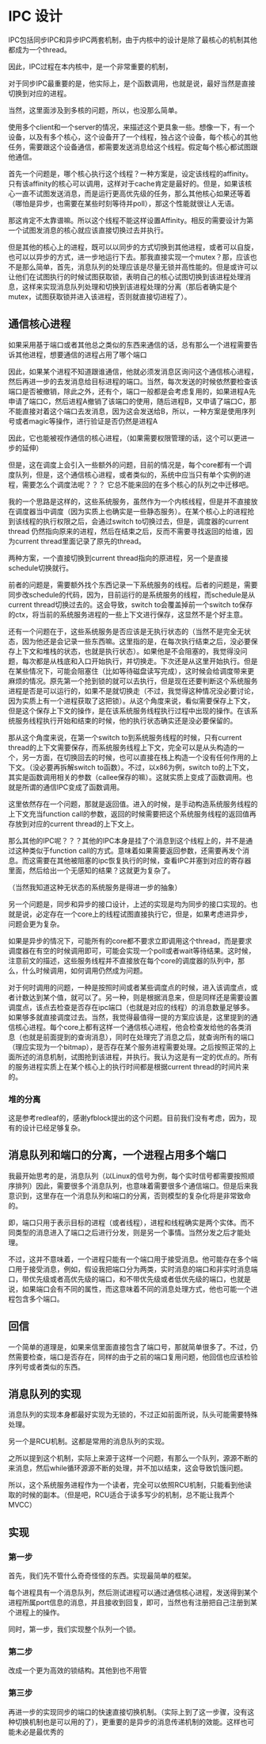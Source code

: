 # IPC 设计

IPC包括同步IPC和异步IPC两套机制，由于内核中的设计是除了最核心的机制其他都成为一个thread。

因此，IPC过程在本内核中，是一个非常重要的机制，

对于同步IPC最重要的是，他实际上，是个函数调用，也就是说，最好当然是直接切换到对应的进程。

当然，这里面涉及到多核的问题，所以，也没那么简单。

使用多个client和一个server的情况，来描述这个更具象一些。想像一下，有一个设备，以及有多个核心，这个设备开了一个线程，独占这个设备，每个核心的其他任务，需要跟这个设备通信，都需要发送消息给这个线程。假定每个核心都试图跟他通信。

首先一个问题是，哪个核心执行这个线程？一种方案是，设定该线程的affinity。只有该affinity的核心可以调用，这样对于cache肯定是最好的。但是，如果该核心一直不试图发送消息，而是运行更高优先级的任务，那么其他核心如果还等着（哪怕是异步，也需要在某些时刻等待并poll），那这个性能就很让人无语。

那这肯定不太靠谱嘛。所以这个线程不能这样设置Affinity。相反的需要设计为第一个试图发消息的核心就应该直接切换过去并执行。

但是其他的核心上的进程，既可以以同步的方式切换到其他进程，或者可以自旋，也可以以异步的方式，进一步地运行下去。那我直接实现一个mutex？那，应该也不是那么简单，首先，消息队列的处理应该是尽量无锁并高性能的。但是或许可以让他们在试图执行的时候试图获取锁，表明自己的核心试图切换到该进程处理消息，这样来实现消息队列处理和切换到该进程处理的分离（那后者确实是个mutex，试图获取锁并进入该进程，否则就直接切进程了）。

## 通信核心进程

如果采用基于端口或者其他总之类似的东西来通信的话，总有那么一个进程需要告诉其他进程，想要通信的进程占用了哪个端口

因此，如果某个进程不知道跟谁通信，他就必须发消息区询问这个通信核心进程，然后再进一步的去发消息给目标进程的端口。当然，每次发送的时候依然要检查该端口是否被撤销，除此之外，还有个，端口一般都是会考虑复用的，如果进程A先申请了端口C，然后进程A撤销了该端口的使用，随后进程B，又申请了端口C，那不能直接对着这个端口去发消息，因为这会发送给B，所以，一种方案是使用序列号或者magic等操作，进行验证是否仍然是进程A

因此，它也能被视作通信的核心进程，（如果需要权限管理的话，这个可以更进一步的延伸）

但是，这在调度上会引入一些额外的问题，目前的情况是，每个core都有一个调度队列，但是，这个通信核心进程，或者类似的，系统中应当只有单个实例的进程，需要怎么个调度法呢？？？
它总不能来回的在多个核心的队列之中迁移吧。

我的一个思路是这样的，这些系统服务，虽然作为一个内核线程，但是并不直接放在调度器当中调度（因为实质上也确实是一些静态服务）。在某个核心上的进程抢到该线程的执行权限之后，会通过switch to切换过去，但是，调度器的current thread 仍然指向原来的进程，然后在结束之后，反而不需要寻找返回的给谁，因为current thread里面记录了原先的thread。

两种方案，一个直接切换到current thread指向的原进程，另一个是直接schedule切换就行。

前者的问题是，需要额外找个东西记录一下系统服务的线程。后者的问题是，需要同步改schedule的代码，因为，目前运行的是系统服务的线程，而schedule是从current thread切换过去的。这会导致，switch to会覆盖掉前一个switch to保存的ctx，将当前的系统服务进程的一些上下文进行保存，这显然不是个好主意。

还有一个问题在于，这些系统服务是否应该是无执行状态的（当然不是完全无状态，因为他还是会记录一些东西嘛。这里指的是，在每次执行结束之后，没必要保存上下文和堆栈的状态，也就是执行状态）。如果他是不会阻塞的，我觉得没问题，每次都是从栈底和入口开始执行，并切换走。下次还是从这里开始执行。但是在某些情况下，可能会阻塞住（比如等待磁盘读写完成），这时候会给调度带来更麻烦的情况。原先第一个抢到锁的就可以去执行，但是现在还要判断这个系统服务进程是否是可以运行的，如果不是就切换走（不过，我觉得这种情况没必要讨论，因为实质上有一个进程获取了这把锁）。从这个角度来说，看似需要保存上下文，但是这个保存上下文的操作，是在该系统服务线程执行过程中出现的操作。在该系统服务线程执行开始和结束的时候，他的执行状态确实还是没必要保留的。

那从这个角度来说，在第一个switch to到系统服务线程的时候，只有current thread的上下文需要保存，而系统服务线程上下文，完全可以是从头构造的一个，另一方面，在切换回去的时候，也可以直接在栈上构造一个没有任何作用的上下文。（没必要再拆解switch to函数）。不过，以x86为例，switch to的上下文，其实是函数调用相关的参数（callee保存的嘛）。这就实质上变成了函数调用。也就是所谓的通信IPC变成了函数调用。

这里依然存在一个问题，那就是返回值。进入的时候，是手动构造系统服务线程的上下文充当function call的参数，返回的时候需要把这个系统服务线程的返回值再存放到对应的current thread的上下文上。

那么其他的IPC呢？？？其他的IPC本身是挂了个消息到这个线程上的，并不是通过这种类似于function call的方式。意味着如果需要返回参数，还需要再发个消息。而这需要在其他被阻塞的ipc恢复执行的时候，查看IPC并塞到对应的寄存器里面，然后给出一个无感知的结果？这就更为复杂了。

（当然我知道这种无状态的系统服务是得进一步的抽象）

另一个问题是，同步和异步的接口设计，上述的实现是均为同步的接口实现的。也就是说，必定存在一个core上的线程试图直接执行它，但是，如果考虑进异步，问题会更为复杂。

如果是异步的情况下，可能所有的core都不要求立即调用这个thread，而是要求调度器在有空的时候调用即可，可能会实现一个poll或者wait等待结果。这时候，注意前文的描述，这些服务线程并不直接放在每个core的调度器的队列中，那么，什么时候调用，如何调用仍然成为问题。

对于何时调用的问题，一种是按照时间或者某些调度点的时候，进入该调度点，或者计数达到某个值，就可以了。另一种，则是根据消息来，但是同样还是需要设置调度点，该点去检查是否存在ipc端口（也就是对应的线程）的消息数量足够多。如果够多就直接调度过去。当然，我觉得最值得一提的方案应该是，这里提到的通信核心进程。每个core上都有这样一个通信核心进程，他会检查发给他的各类消息（也就是前面提到的查询消息），同时在处理完了消息之后，就查询所有的端口（理应实现为一个bitmap），是否存在某个服务进程需要处理。之后按照正常的上面所述的消息机制，试图抢到该进程，并执行。我认为这是有一定的优点的。所有的服务进程实质上在某个核心上的执行时间都是根据current thread的时间片来的。

### 堆的分离

这是参考redleaf的，感谢yfblock提出的这个问题。目前我们没有考虑，因为，现有的设计已经足够复杂。

## 消息队列和端口的分离，一个进程占用多个端口

我最开始思考的是，消息队列（以Linux的信号为例，每个实时信号都需要按照顺序排列）因此，需要很多个消息队列，也意味着需要很多个通信端口。但是后来我意识到，这里存在一个消息队列和端口的分离，否则模型的复杂化将是非常致命的。

即，端口只用于表示目标的进程（或者线程），进程和线程确实是两个实体。而不同类型的消息进入了端口之后进行分发，则是另一个事情。当然分发之后才能处理。

不过，这并不意味着，一个进程只能有一个端口用于接受消息。他可能存在多个端口用于接受消息，例如，假设我把端口分为两类，实时消息的端口和非实时消息端口，带优先级或者高优先级的端口，和不带优先级或者低优先级的端口，也就是说，如果端口会有不同的属性，而这意味着不同的消息处理方式，他也可能一个进程包含多个端口。


## 回信

一个简单的道理是，如果来信里面直接包含了端口号，那就简单很多了。不过，仍然需要检查，端口是否存在，同样的由于之前的端口复用问题，他回信也应该检验序列号或者类似的东西。

## 消息队列的实现

消息队列的实现本身都最好实现为无锁的，不过正如前面所说，队头可能需要特殊处理。

另一个是RCU机制。这都是常用的消息队列的实现。

之所以提到这个机制，实际上来源于这样一个问题，有那么一个队列，源源不断的来消息，然后while循环源源不断的处理，并不加以结束，这会导致饥饿问题。

所以，这个系统服务进程作为一个读者，完全可以依照RCU机制，只能看到他读取的时候的副本。（但是吧，RCU适合于读多写少的机制，总不能让我弄个MVCC）

## 实现
### 第一步
首先，我们先不管什么奇奇怪怪的东西。实现最简单的框架。

每个进程具有一个消息队列，然后测试进程可以通过通信核心进程，发送得到某个进程所属port信息的消息，并且接收到回复，即可，当然也有注册把自己注册到某个进程上的操作。

同时，第一步，我们实现整个队列一个锁。

### 第二步
改成一个更为高效的锁结构。其他到也不用管

### 第三步
再进一步的实现同步的端口的快速直接切换机制。（实际上到了这一步骤，没有这种切换机制也是可以用的了），更重要的是异步的消息传递机制的效能。这样也可能未必是最优秀的